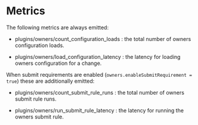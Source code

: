 Metrics
=============

The following metrics are always emitted:

* plugins/owners/count_configuration_loads
  : the total number of owners configuration loads.

* plugins/owners/load_configuration_latency
  : the latency for loading owners configuration for a change.

When submit requirements are enabled (`owners.enableSubmitRequirement = true`)
these are additionally emitted:

* plugins/owners/count_submit_rule_runs
  : the total number of owners submit rule runs.

* plugins/owners/run_submit_rule_latency
  : the latency for running the owners submit rule.
